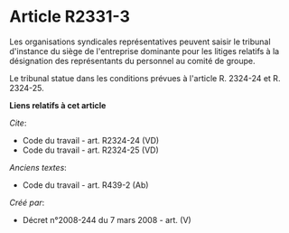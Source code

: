 # Article R2331-3

Les organisations syndicales représentatives peuvent saisir le tribunal d'instance du siège de l'entreprise dominante pour
les litiges relatifs à la désignation des représentants du personnel au comité de groupe. 

Le tribunal statue dans les conditions prévues à l'article R. 2324-24 et R. 2324-25.

**Liens relatifs à cet article**

_Cite_:

  - Code du travail - art. R2324-24 (VD)
  - Code du travail - art. R2324-25 (VD)

_Anciens textes_:

  - Code du travail - art. R439-2 (Ab)

_Créé par_:

  - Décret n°2008-244 du 7 mars 2008 - art. (V)
